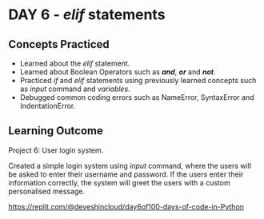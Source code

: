 # DAY 6 - _elif_ statements

## Concepts Practiced
- Learned about the _elif_ statement.
- Learned about Boolean Operators such as ***and***, ***or*** and ***not***.
- Practiced _if_ and _elif_ statements using previously learned concepts such as _input_ command and _variables_.
- Debugged common coding errors such as NameError, SyntaxError and IndentationError.

## Learning Outcome
Project 6: User login system.

Created a simple login system using _input_ command, where the users will be asked to enter their username and password. If the users enter their information correctly, the system will greet the users with a custom personalised message.

https://replit.com/@deveshincloud/day6of100-days-of-code-in-Python
